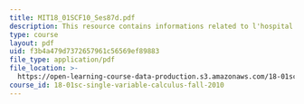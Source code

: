 ```yaml
---
title: MIT18_01SCF10_Ses87d.pdf
description: This resource contains informations related to l'hospital's rule.
type: course
layout: pdf
uid: f3b4a479d7372657961c56569ef89883
file_type: application/pdf
file_location: >-
  https://open-learning-course-data-production.s3.amazonaws.com/18-01sc-single-variable-calculus-fall-2010/f3b4a479d7372657961c56569ef89883_MIT18_01SCF10_Ses87d.pdf
course_id: 18-01sc-single-variable-calculus-fall-2010
---
```

